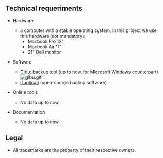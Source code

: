 ## Technical requeriments ##

* Hardware
    - a computer with a stable operating system. In this project we use this hardware (not mandatory):
        - Macbook Pro 13"
        - Macbook Air 11"
        - 21" Dell monitor
* Software
     - [Gibu](https://gibu.futureglobe.de/#download): backup tool (up to now, for Microsoft Windows counterpart)
     ![gibu.gif](https://bitbucket.org/repo/X5rL4eM/images/840619981-GibuInAction.gif)
     - [Duplicati](https://www.duplicati.com/) (open-source backup software)

* Online tools
     - No data up to now
     
* Documentation
     - No data up to now
     
## Legal ##

* All trademarks are the property of their respective owners.